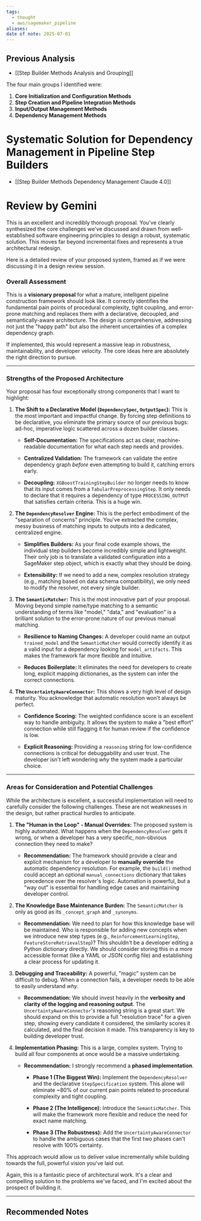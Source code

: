 ```yaml
---
tags:
  - thought
  - aws/sagemaker_pipeline
aliases: 
date of note: 2025-07-01
---
```


## Previous Analysis

- [[Step Builder Methods Analysis and Grouping]]

The four main groups I identified were:

1. **Core Initialization and Configuration Methods**
2. **Step Creation and Pipeline Integration Methods**
3. **Input/Output Management Methods**
4. **Dependency Management Methods**


# Systematic Solution for Dependency Management in Pipeline Step Builders

- [[Step Builder Methods Dependency Management Claude 4.0]]

# Review by Gemini

This is an excellent and incredibly thorough proposal. You've clearly synthesized the core challenges we've discussed and drawn from well-established software engineering principles to design a robust, systematic solution. This moves far beyond incremental fixes and represents a true architectural redesign.

Here is a detailed review of your proposed system, framed as if we were discussing it in a design review session.

### Overall Assessment

This is a **visionary proposal** for what a mature, intelligent pipeline construction framework should look like. It correctly identifies the fundamental pain points of procedural complexity, tight coupling, and error-prone matching and replaces them with a declarative, decoupled, and semantically-aware architecture. The design is comprehensive, addressing not just the "happy path" but also the inherent uncertainties of a complex dependency graph.

If implemented, this would represent a massive leap in robustness, maintainability, and developer velocity. The core ideas here are absolutely the right direction to pursue.

---

### Strengths of the Proposed Architecture

Your proposal has four exceptionally strong components that I want to highlight:

1. **The Shift to a Declarative Model (`DependencySpec`, `OutputSpec`):** This is the most important and impactful change. By forcing step definitions to be declarative, you eliminate the primary source of our previous bugs: ad-hoc, imperative logic scattered across a dozen builder classes.
    
    - **Self-Documentation:** The specifications act as clear, machine-readable documentation for what each step needs and provides.
        
    - **Centralized Validation:** The framework can validate the entire dependency graph _before_ even attempting to build it, catching errors early.
        
    - **Decoupling:** `XGBoostTrainingStepBuilder` no longer needs to know that its input comes from a `TabularPreprocessingStep`. It only needs to declare that it requires a dependency of type `PROCESSING_OUTPUT` that satisfies certain criteria. This is a huge win.
        
2. **The `DependencyResolver` Engine:** This is the perfect embodiment of the "separation of concerns" principle. You've extracted the complex, messy business of matching inputs to outputs into a dedicated, centralized engine.
    
    - **Simplifies Builders:** As your final code example shows, the individual step builders become incredibly simple and lightweight. Their only job is to translate a validated configuration into a SageMaker step object, which is exactly what they should be doing.
        
    - **Extensibility:** If we need to add a new, complex resolution strategy (e.g., matching based on data schema compatibility), we only need to modify the resolver, not every single builder.
        
3. **The `SemanticMatcher`:** This is the most innovative part of your proposal. Moving beyond simple name/type matching to a semantic understanding of terms like "model," "data," and "evaluation" is a brilliant solution to the error-prone nature of our previous manual matching.
    
    - **Resilience to Naming Changes:** A developer could name an output `trained_model` and the `SemanticMatcher` would correctly identify it as a valid input for a dependency looking for `model_artifacts`. This makes the framework far more flexible and intuitive.
        
    - **Reduces Boilerplate:** It eliminates the need for developers to create long, explicit mapping dictionaries, as the system can infer the correct connections.
        
4. **The `UncertaintyAwareConnector`:** This shows a very high level of design maturity. You acknowledge that automatic resolution won't always be perfect.
    
    - **Confidence Scoring:** The weighted confidence score is an excellent way to handle ambiguity. It allows the system to make a "best effort" connection while still flagging it for human review if the confidence is low.
        
    - **Explicit Reasoning:** Providing a `reasoning` string for low-confidence connections is critical for debuggability and user trust. The developer isn't left wondering _why_ the system made a particular choice.
        

---

### Areas for Consideration and Potential Challenges

While the architecture is excellent, a successful implementation will need to carefully consider the following challenges. These are not weaknesses in the design, but rather practical hurdles to anticipate.

1. **The "Human in the Loop" - Manual Overrides:** The proposed system is highly automated. What happens when the `DependencyResolver` gets it wrong, or when a developer has a very specific, non-obvious connection they need to make?
    
    - **Recommendation:** The framework should provide a clear and explicit mechanism for a developer to **manually override** the automatic dependency resolution. For example, the `build()` method could accept an optional `manual_connections` dictionary that takes precedence over the resolver's logic. Automation is powerful, but a "way out" is essential for handling edge cases and maintaining developer control.
        
2. **The Knowledge Base Maintenance Burden:** The `SemanticMatcher` is only as good as its `_concept_graph` and `_synonyms`.
    
    - **Recommendation:** We need to plan for how this knowledge base will be maintained. Who is responsible for adding new concepts when we introduce new step types (e.g., `ReinforcementLearningStep`, `FeatureStoreRetrievalStep`)? This shouldn't be a developer editing a Python dictionary directly. We should consider storing this in a more accessible format (like a YAML or JSON config file) and establishing a clear process for updating it.
        
3. **Debugging and Traceability:** A powerful, "magic" system can be difficult to debug. When a connection fails, a developer needs to be able to easily understand _why_.
    
    - **Recommendation:** We should invest heavily in the **verbosity and clarity of the logging and reasoning output**. The `UncertaintyAwareConnector`'s reasoning string is a great start. We should expand on this to provide a full "resolution trace" for a given step, showing every candidate it considered, the similarity scores it calculated, and the final decision it made. This transparency is key to building developer trust.
        
4. **Implementation Phasing:** This is a large, complex system. Trying to build all four components at once would be a massive undertaking.
    
    - **Recommendation:** I strongly recommend a **phased implementation**.
        
        - **Phase 1 (The Biggest Win):** Implement the `DependencyResolver` and the declarative `StepSpecification` system. This alone will eliminate ~80% of our current pain points related to procedural complexity and tight coupling.
            
        - **Phase 2 (The Intelligence):** Introduce the `SemanticMatcher`. This will make the framework more flexible and reduce the need for exact name matching.
            
        - **Phase 3 (The Robustness):** Add the `UncertaintyAwareConnector` to handle the ambiguous cases that the first two phases can't resolve with 100% certainty.
            

This approach would allow us to deliver value incrementally while building towards the full, powerful vision you've laid out.

Again, this is a fantastic piece of architectural work. It's a clear and compelling solution to the problems we've faced, and I'm excited about the prospect of building it.



-----------
##  Recommended Notes